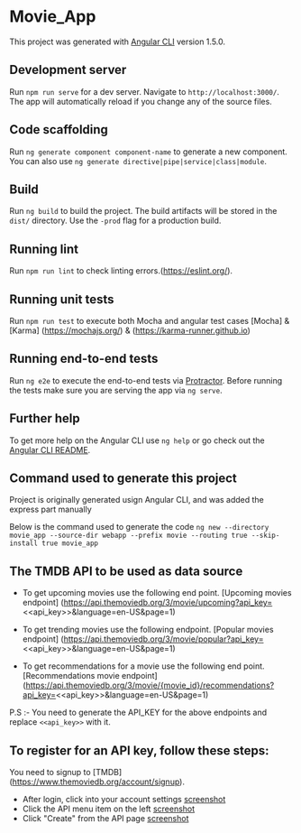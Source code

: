 # Movie_App

This project was generated with [Angular CLI](https://github.com/angular/angular-cli) version 1.5.0.

## Development server

Run `npm run serve` for a dev server. Navigate to `http://localhost:3000/`. The app will automatically reload if you change any of the source files.

## Code scaffolding

Run `ng generate component component-name` to generate a new component. You can also use `ng generate directive|pipe|service|class|module`.

## Build

Run `ng build` to build the project. The build artifacts will be stored in the `dist/` directory. Use the `-prod` flag for a production build.

## Running lint

Run `npm run lint` to check linting errors.(https://eslint.org/).

## Running unit tests

Run `npm run test` to execute both Mocha and angular test cases [Mocha] & [Karma] (https://mochajs.org/) & (https://karma-runner.github.io) 

## Running end-to-end tests

Run `ng e2e` to execute the end-to-end tests via [Protractor](http://www.protractortest.org/).
Before running the tests make sure you are serving the app via `ng serve`.

## Further help

To get more help on the Angular CLI use `ng help` or go check out the [Angular CLI README](https://github.com/angular/angular-cli/blob/master/README.md).

## Command used to generate this project
Project is originally generated usign Angular CLI, and was added the express part manually

Below is the command used to generate the code
`ng new --directory movie_app --source-dir webapp --prefix movie --routing true --skip-install true movie_app`

## The TMDB API to be used as data source
- To get upcoming movies use the following end point. [Upcoming movies endpoint]
(https://api.themoviedb.org/3/movie/upcoming?api_key=<<api_key>>&language=en-US&page=1)

- To get trending movies use the following endpoint. [Popular movies endpoint]
(https://api.themoviedb.org/3/movie/popular?api_key=<<api_key>>&language=en-US&page=1)

- To get recommendations for a movie use the following end point. [Recommendations movie endpoint]
(https://api.themoviedb.org/3/movie/{movie_id}/recommendations?api_key=<<api_key>>&language=en-US&page=1)

P.S :- You need to generate the API_KEY for the above endpoints and replace 
`<<api_key>>` with it.

## To register for an API key, follow these steps:

You need to signup to [TMDB] (https://www.themoviedb.org/account/signup).

- After login, click into your account settings [screenshot](https://www.themoviedb.org/assets/static_cache/da34d170e2ffdb3db4a317314e64b186/images/api-create-1.png)
- Click the API menu item on the left [screenshot](https://www.themoviedb.org/assets/static_cache/41b35724525a13c05bb1d63fe7af7621/images/api-create-2.png)
- Click "Create" from the API page [screenshot](https://www.themoviedb.org/assets/static_cache/af031c5c6f6787caa956d374c1c3ce9b/images/api-create-3.png)
